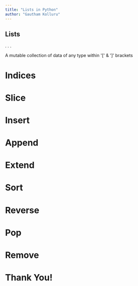 ```yaml
---
title: "Lists in Python"
author: "Gautham Kolluru"
---
```


## Lists

. . .

A mutable collection of data of any type within '[' & ']' brackets

# Indices

# Slice

# Insert

# Append

# Extend

# Sort

# Reverse

# Pop

# Remove

# Thank You!
